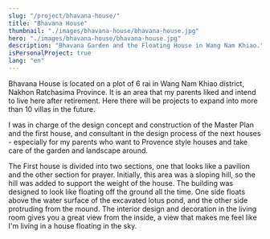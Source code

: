 ```yaml
---
slug: "/project/bhavana-house/"
title: "Bhavana House"
thumbnail: "./images/bhavana-house/bhavana-house.jpg"
hero: "./images/bhavana-house/bhavana-house.jpg"
description: "Bhavana Garden and the Floating House in Wang Nam Khiao."
isPersonalProject: true
lang: "en"
---
```


Bhavana House is located on a plot of 6 rai in Wang Nam Khiao district, Nakhon
Ratchasima Province. It is an area that my parents liked and intend to live here
after retirement. Here there will be projects to expand into more than 10 villas
in the future.

I was in charge of the design concept and construction of the Master Plan and
the first house, and consultant in the design process of the next houses -
especially for my parents who want to Provence style houses and take care of
the garden and landscape around.

The First house is divided into two sections, one that looks like a pavilion and
the other section for prayer. Initially, this area was a sloping hill, so the hill
was added to support the weight of the house. The building was designed to
look like floating off the ground all the time. One side floats above the water
surface of the excavated lotus pond, and the other side protruding from the
mound. The interior design and decoration in the living room gives you a great
view from the inside, a view that makes me feel like I&#39;m living in a house
floating in the sky.
